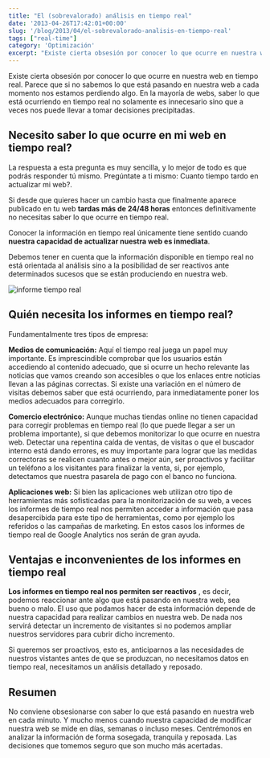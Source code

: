 ```yaml
---
title: "El (sobrevalorado) análisis en tiempo real"
date: '2013-04-26T17:42:01+00:00'
slug: '/blog/2013/04/el-sobrevalorado-analisis-en-tiempo-real'
tags: ["real-time"]
category: 'Optimización'
excerpt: "Existe cierta obsesión por conocer lo que ocurre en nuestra web en tiempo real. Parece que si no sabemos lo que está pasando en nuestra web a cada momento nos estamos perdiendo algo. En la mayoría de w..."
---
```

Existe cierta obsesión por conocer lo que ocurre en nuestra web en tiempo real. Parece que si no sabemos lo que está pasando en nuestra web a cada momento nos estamos perdiendo algo. En la mayoría de webs, saber lo que está ocurriendo en tiempo real no solamente es innecesario sino que a veces nos puede llevar a tomar decisiones precipitadas.<!--more-->

## Necesito saber lo que ocurre en mi web en tiempo real?

La respuesta a esta pregunta es muy sencilla, y lo mejor de todo es que podrás responder tú mismo. Pregúntate a ti mismo: Cuanto tiempo tardo en actualizar mi web?.

Si desde que quieres hacer un cambio hasta que finalmente aparece publicado en tu web **tardas más de 24/48 horas** entonces definitivamente no necesitas saber lo que ocurre en tiempo real.

Conocer la información en tiempo real únicamente tiene sentido cuando **nuestra capacidad de actualizar nuestra web es inmediata**.

Debemos tener en cuenta que la información disponible en tiempo real no está orientada al análisis sino a la posibilidad de ser reactivos ante determinados sucesos que se están produciendo en nuestra web.

![informe tiempo real](http://static.squarespace.com/static/5303797ae4b0c6ad9e43f072/5303ce80e4b0400995a883d6/5303cf53e4b0400995a88c73/1392758611519/Screen-Shot-2013-04-26-at-4.05.38-PM-650x131.png?format=original)

## Quién necesita los informes en tiempo real?

Fundamentalmente tres tipos de empresa:

**Medios de comunicación:** Aquí el tiempo real juega un papel muy importante. Es imprescindible comprobar que los usuarios están accediendo al contenido adecuado, que si ocurre un hecho relevante las noticias que vamos creando son accesibles o que los enlaces entre noticias llevan a las páginas correctas. Si existe una variación en el número de visitas debemos saber que está ocurriendo, para inmediatamente poner los medios adecuados para corregirlo.

**Comercio electrónico:** Aunque muchas tiendas online no tienen capacidad para corregir problemas en tiempo real (lo que puede llegar a ser un problema importante), si que debemos monitorizar lo que ocurre en nuestra web. Detectar una repentina caída de ventas, de visitas o que el buscador interno está dando errores, es muy importante para lograr que las medidas correctoras se realicen cuanto antes o mejor aún, ser proactivos y facilitar un teléfono a los visitantes para finalizar la venta, si, por ejemplo, detectamos que nuestra pasarela de pago con el banco no funciona.

**Aplicaciones web:** Si bien las aplicaciones web utilizan otro tipo de herramientas más sofisticadas para la monitorización de su web, a veces los informes de tiempo real nos permiten acceder a información que pasa desapercibida para este tipo de herramientas, como por ejemplo los referidos o las campañas de marketing. En estos casos los informes de tiempo real de Google Analytics nos serán de gran ayuda.



## Ventajas e inconvenientes de los informes en tiempo real

**Los informes en tiempo real nos permiten ser reactivos** , es decir, podemos reaccionar ante algo que está pasando en nuestra web, sea bueno o malo. El uso que podamos hacer de esta información depende de nuestra capacidad para realizar cambios en nuestra web. De nada nos servirá detectar un incremento de visitantes si no podemos ampliar nuestros servidores para cubrir dicho incremento.

Si queremos ser proactivos, esto es, anticiparnos a las necesidades de nuestros vistantes antes de que se produzcan, no necesitamos datos en tiempo real, necesitamos un análisis detallado y reposado.

## Resumen

No conviene obsesionarse con saber lo que está pasando en nuestra web en cada minuto. Y mucho menos cuando nuestra capacidad de modificar nuestra web se mide en días, semanas o incluso meses. Centrémonos en analizar la información de forma sosegada, tranquila y reposada. Las decisiones que tomemos seguro que son mucho más acertadas.


